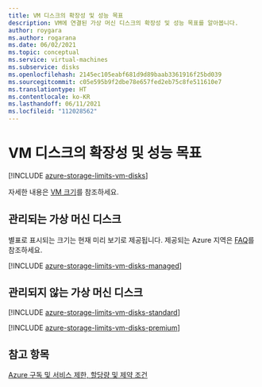 ```yaml
---
title: VM 디스크의 확장성 및 성능 목표
description: VM에 연결된 가상 머신 디스크의 확장성 및 성능 목표를 알아봅니다.
author: roygara
ms.author: rogarana
ms.date: 06/02/2021
ms.topic: conceptual
ms.service: virtual-machines
ms.subservice: disks
ms.openlocfilehash: 2145ec105eabf681d9d89baab3361916f25bd039
ms.sourcegitcommit: c05e595b9f2dbe78e657fed2eb75c8fe511610e7
ms.translationtype: HT
ms.contentlocale: ko-KR
ms.lasthandoff: 06/11/2021
ms.locfileid: "112028562"
---
```

# <a name="scalability-and-performance-targets-for-vm-disks"></a>VM 디스크의 확장성 및 성능 목표

[!INCLUDE [azure-storage-limits-vm-disks](../../includes/azure-storage-limits-vm-disks.md)]

자세한 내용은 [VM 크기](sizes.md)를 참조하세요.

## <a name="managed-virtual-machine-disks"></a>관리되는 가상 머신 디스크

별표로 표시되는 크기는 현재 미리 보기로 제공됩니다. 제공되는 Azure 지역은 [FAQ](/azure/virtual-machines/faq-for-disks#new-disk-sizes-managed-and-unmanaged)를 참조하세요.

[!INCLUDE [azure-storage-limits-vm-disks-managed](../../includes/azure-storage-limits-vm-disks-managed.md)]

## <a name="unmanaged-virtual-machine-disks"></a>관리되지 않는 가상 머신 디스크
[!INCLUDE [azure-storage-limits-vm-disks-standard](../../includes/azure-storage-limits-vm-disks-standard.md)]

[!INCLUDE [azure-storage-limits-vm-disks-premium](../../includes/azure-storage-limits-vm-disks-premium.md)]

## <a name="see-also"></a>참고 항목

[Azure 구독 및 서비스 제한, 할당량 및 제약 조건](../azure-resource-manager/management/azure-subscription-service-limits.md)